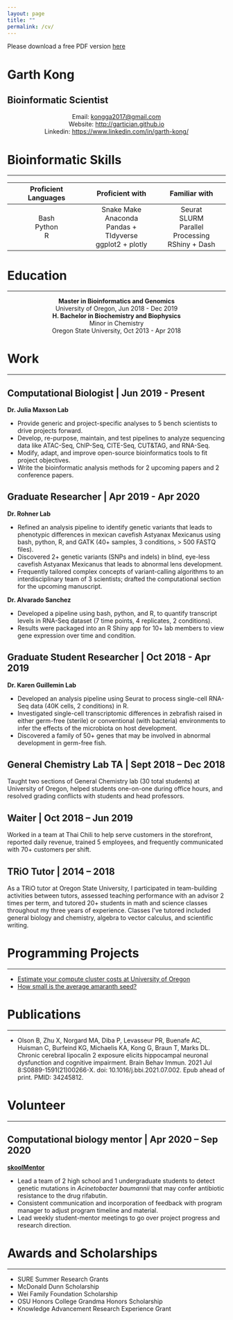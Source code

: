 ```yaml
---
layout: page
title: ""
permalink: /cv/
---
```


Please download a free PDF version [here](../assets/Garth-Kong-CV.pdf)

# Garth Kong

## Bioinformatic Scientist

<center>Email: <a href="kongga2017@gmail.com">kongga2017@gmail.com</a></center>

<center>Website: <a href="http://gartician.github.io">http://gartician.github.io</a></center>

<center>Linkedin: <a href="https://www.linkedin.com/in/garth-kong/">https://www.linkedin.com/in/garth-kong/</a></center>

# Bioinformatic Skills
---

|  Proficient Languages   |                       Proficient with                        |                        Familiar with                         |
| :---------------------: | :----------------------------------------------------------: | :----------------------------------------------------------: |
| Bash<br />Python<br />R | Snake Make<br />Anaconda<br />Pandas + TIdyverse<br />ggplot2 + plotly<br /> | Seurat<br />SLURM<br />Parallel Processing <br />RShiny + Dash<br /> |

# Education
---

<center><b>Master in Bioinformatics and Genomics</b></center>

<center>University of Oregon, Jun 2018 - Dec 2019</center>

<center><b>H. Bachelor in Biochemistry and Biophysics</b></center>

<center>Minor in Chemistry</center>

<center>Oregon State University, Oct 2013 - Apr 2018</center>

# Work
---

## Computational Biologist | Jun 2019 - Present

**Dr. Julia Maxson Lab**

* Provide generic and project-specific analyses to 5 bench scientists to drive projects forward. 
* Develop, re-purpose, maintain, and test pipelines to analyze sequencing data like ATAC-Seq, ChIP-Seq, CITE-Seq, CUT&TAG, and RNA-Seq.
* Modify, adapt, and improve open-source bioinformatics tools to fit project objectives.
* Write the bioinformatic analysis methods for 2 upcoming papers and 2 conference papers.

## Graduate Researcher | Apr 2019 - Apr 2020

**Dr. Rohner Lab**

* Refined an analysis pipeline to identify genetic variants that leads to phenotypic differences in mexican cavefish Astyanax Mexicanus using bash, python, R, and GATK (40+ samples, 3 conditions, > 500 FASTQ files).
* Discovered 2+ genetic variants (SNPs and indels) in blind, eye-less cavefish Astyanax Mexicanus that leads to abnormal lens development.
* Frequently tailored complex concepts of variant-calling algorithms to an interdisciplinary team of 3 scientists; drafted the computational section for the upcoming manuscript.

**Dr. Alvarado Sanchez**

* Developed a pipeline using bash, python, and R, to quantify transcript levels in RNA-Seq dataset (7 time points, 4 replicates, 2 conditions).
* Results were packaged into an R Shiny app for 10+ lab members to view gene expression over time and condition. 

## Graduate Student Researcher | Oct 2018 - Apr 2019

**Dr. Karen Guillemin Lab**

* Developed an analysis pipeline using Seurat to process single-cell RNA-Seq data (40K cells, 2 conditions) in R.
* Investigated single-cell transcriptomic differences in zebrafish raised in either germ-free (sterile) or conventional (with bacteria) environments to infer the effects of the microbiota on host development.
* Discovered a family of 50+ genes that may be involved in abnormal development in germ-free fish.

## General Chemistry Lab TA | Sept 2018 – Dec 2018

Taught two sections of General Chemistry lab (30 total students) at University of Oregon, helped students one-on-one during office hours, and resolved grading conflicts with students and  head professors.

## Waiter | Oct 2018 – Jun 2019

Worked in a team at Thai Chili to help serve customers in the storefront, reported daily  revenue, trained 5 employees, and frequently communicated with 70+  customers per shift.

## TRiO Tutor | 2014 – 2018

As a TRiO tutor at Oregon State University, I participated in team-building activities between tutors,  assessed teaching performance with an advisor 2 times per term, and  tutored 20+ students in math and science classes throughout my three  years of experience. Classes I’ve tutored included general biology and chemistry, algebra to vector calculus, and scientific writing.

# Programming Projects
---

* [Estimate your compute cluster costs at University of Oregon](https://su-calc.herokuapp.com/)
* [How small is the average amaranth seed?](https://gartician.github.io/posts/how-small-is-the-average-amaranth-seed.md)

# Publications
---

* Olson B, Zhu X, Norgard MA, Diba P, Levasseur PR, Buenafe AC, Huisman C, Burfeind KG, Michaelis KA, Kong G, Braun T, Marks DL. Chronic cerebral lipocalin 2 exposure elicits hippocampal neuronal dysfunction and cognitive impairment. Brain Behav Immun. 2021 Jul 8:S0889-1591(21)00266-X. doi: 10.1016/j.bbi.2021.07.002. Epub ahead of print. PMID: 34245812.

# Volunteer
---

## Computational biology mentor | Apr 2020 – Sep 2020

**[skoolMentor](https://www.skoolmentor.com/student/opportunities)**

- Lead a team of 2 high school and 1 undergraduate students to detect genetic mutations in *Acinetobacter baumannii* that may confer antibiotic resistance to the drug rifabutin.
- Consistent communication and incorporation of feedback with program manager to adjust program timeline and material.
- Lead weekly student-mentor meetings to go over project progress and research direction.

# Awards and Scholarships
---

* SURE Summer Research Grants
* McDonald Dunn Scholarship
* Wei Family Foundation Scholarship
* OSU Honors College Grandma Honors Scholarship
* Knowledge Advancement Research Experience Grant